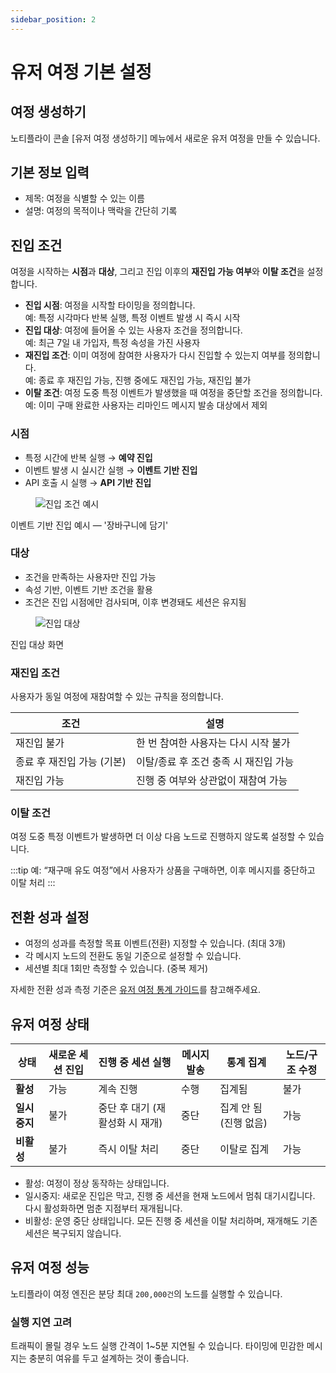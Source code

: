 ```yaml
---
sidebar_position: 2
---
```


# 유저 여정 기본 설정

## 여정 생성하기

노티플라이 콘솔 [유저 여정 생성하기] 메뉴에서 새로운 유저 여정을 만들 수 있습니다.

## 기본 정보 입력

- 제목: 여정을 식별할 수 있는 이름
- 설명: 여정의 목적이나 맥락을 간단히 기록

## 진입 조건

여정을 시작하는 **시점**과 **대상**, 그리고 진입 이후의 **재진입 가능 여부**와 **이탈 조건**을 설정합니다.

- **진입 시점**: 여정을 시작할 타이밍을 정의합니다.  
  예: 특정 시각마다 반복 실행, 특정 이벤트 발생 시 즉시 시작
- **진입 대상**: 여정에 들어올 수 있는 사용자 조건을 정의합니다.  
  예: 최근 7일 내 가입자, 특정 속성을 가진 사용자
- **재진입 조건**: 이미 여정에 참여한 사용자가 다시 진입할 수 있는지 여부를 정의합니다.  
  예: 종료 후 재진입 가능, 진행 중에도 재진입 가능, 재진입 불가
- **이탈 조건**: 여정 도중 특정 이벤트가 발생했을 때 여정을 중단할 조건을 정의합니다.  
  예: 이미 구매 완료한 사용자는 리마인드 메시지 발송 대상에서 제외

### 시점

- 특정 시간에 반복 실행 → **예약 진입**
- 이벤트 발생 시 실시간 실행 → **이벤트 기반 진입**
- API 호출 시 실행 → **API 기반 진입**

<div className="figure">
<figure>
  <img src="/img/journey-start.png" alt="진입 조건 예시" />
</figure>
<p>
  이벤트 기반 진입 예시 — '장바구니에 담기'
</p>
</div>

### 대상

- 조건을 만족하는 사용자만 진입 가능
- 속성 기반, 이벤트 기반 조건을 활용
- 조건은 진입 시점에만 검사되며, 이후 변경돼도 세션은 유지됨

<div className="figure">
<figure>
  <img src="/img/conditions.png" alt="진입 대상" />
</figure>
<p>
  진입 대상 화면
</p>
</div>

### 재진입 조건

사용자가 동일 여정에 재참여할 수 있는 규칙을 정의합니다.

| 조건 | 설명 |
|------|------|
| 재진입 불가 | 한 번 참여한 사용자는 다시 시작 불가 |
| 종료 후 재진입 가능 (기본) | 이탈/종료 후 조건 충족 시 재진입 가능 |
| 재진입 가능 | 진행 중 여부와 상관없이 재참여 가능 |

### 이탈 조건

여정 도중 특정 이벤트가 발생하면 더 이상 다음 노드로 진행하지 않도록 설정할 수 있습니다.

:::tip 예: “재구매 유도 여정”에서 사용자가 상품을 구매하면, 이후 메시지를 중단하고 이탈 처리
:::

## 전환 성과 설정

- 여정의 성과를 측정할 목표 이벤트(전환) 지정할 수 있습니다. (최대 3개)
- 각 메시지 노드의 전환도 동일 기준으로 설정할 수 있습니다.
- 세션별 최대 1회만 측정할 수 있습니다. (중복 제거)

자세한 전환 성과 측정 기준은 [유저 여정 통계 가이드](docs/docs/user-journey/statistics.md)를 참고해주세요.

## 유저 여정 상태

| 상태     | 새로운 세션 진입 | 진행 중 세션 실행         | 메시지 발송 | 통계 집계          | 노드/구조 수정 |
|----------|------------------|---------------------------|-------------|--------------------|----------------|
| **활성** | 가능             | 계속 진행                | 수행        | 집계됨             | 불가           |
| **일시중지** | 불가         | 중단 후 대기 (재활성화 시 재개) | 중단        | 집계 안 됨 (진행 없음) | 가능           |
| **비활성** | 불가           | 즉시 이탈 처리            | 중단        | 이탈로 집계        | 가능           |

- 활성: 여정이 정상 동작하는 상태입니다.
- 일시중지: 새로운 진입은 막고, 진행 중 세션을 현재 노드에서 멈춰 대기시킵니다. 다시 활성화하면 멈춘 지점부터 재개됩니다.
- 비활성: 운영 중단 상태입니다. 모든 진행 중 세션을 이탈 처리하며, 재개해도 기존 세션은 복구되지 않습니다.

## 유저 여정 성능

노티플라이 여정 엔진은 분당 최대 `200,000건`의 노드를 실행할 수 있습니다.

### 실행 지연 고려

트래픽이 몰릴 경우 노드 실행 간격이 1~5분 지연될 수 있습니다. 타이밍에 민감한 메시지는 충분히 여유를 두고 설계하는 것이 좋습니다.